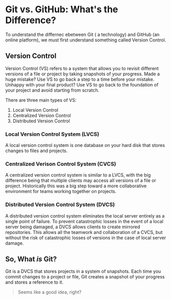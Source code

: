 # Git vs. GitHub: What's the Difference? 

To understand the differnec ebetween Git ( a technology) and GitHub (an online platform), we must first understand something called Version Control.

## Version Control

Version Control (VS) refers to a system that allows you to revisit different versions of a file or project by taking snapshots of your progress. Made a huge mistake? Use VS to go back a step to a time before your mistake. Unhappy with your final product? Use VS to go back to the foundation of your project and avoid starting from scratch. 

There are three main types of VS:

1. Local Version Control
2. Centralized Version Control
3. Distributed Version Control

### Local Version Control System (LVCS)

A local version control system is one database on your hard disk that stores changes to files and projects.

### Centralized Verison Control System (CVCS)

A centralized version control system is similar to a LVCS, with the big difference being that multiple clients may access all versions of a file or project. Historically this was a big step toward a more collaborative environment for teams working together on projects.

### Distributed Version Control System (DVCS)

A distributed version control system eliminates the local server entirely as a single point of failure. To prevent catastrophic losses in the event of a local server being damaged, a DVCS allows clients to create mirrored repositories. This allows all the teamwork and collaboration of a CVCS, but without the risk of catastrophic losses of versions in the case of local server damage.

## So, What *is* Git?

Git is a DVCS that stores projects in a system of snapshots. Each time you commit changes to a project or file, Git creates a snapshot of your progress and stores a reference to it. 

> Seems like a good idea, right? 



